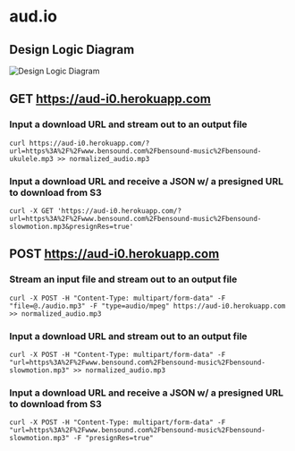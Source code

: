 # aud.io

## Design Logic Diagram

![Design Logic Diagram](https://user-images.githubusercontent.com/42252054/112203463-cb494580-8bcf-11eb-96c6-713dd765de06.png)
## GET https://aud-i0.herokuapp.com

### Input a download URL and stream out to an output file
```
curl https://aud-i0.herokuapp.com/?url=https%3A%2F%2Fwww.bensound.com%2Fbensound-music%2Fbensound-ukulele.mp3 >> normalized_audio.mp3
```

### Input a download URL and receive a JSON w/ a presigned URL to download from S3
```
curl -X GET 'https://aud-i0.herokuapp.com/?url=https%3A%2F%2Fwww.bensound.com%2Fbensound-music%2Fbensound-slowmotion.mp3&presignRes=true'
```

## POST https://aud-i0.herokuapp.com

### Stream an input file and stream out to an output file
```
curl -X POST -H "Content-Type: multipart/form-data" -F "file=@./audio.mp3" -F "type=audio/mpeg" https://aud-i0.herokuapp.com >> normalized_audio.mp3
```

### Input a download URL and stream out to an output file
```
curl -X POST -H "Content-Type: multipart/form-data" -F "url=https%3A%2F%2Fwww.bensound.com%2Fbensound-music%2Fbensound-slowmotion.mp3" >> normalized_audio.mp3
```

### Input a download URL and receive a JSON w/ a presigned URL to download from S3
```
curl -X POST -H "Content-Type: multipart/form-data" -F "url=https%3A%2F%2Fwww.bensound.com%2Fbensound-music%2Fbensound-slowmotion.mp3" -F "presignRes=true"
```
